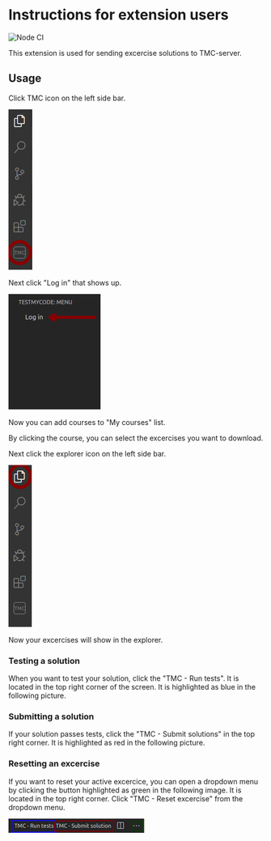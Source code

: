 # Instructions for extension users

![Node CI](https://github.com/rage/tmc-vscode/workflows/Node%20CI/badge.svg)

This extension is used for sending excercise solutions to TMC-server. 

## Usage

Click TMC icon on the left side bar.

![TMC button](media/README_click_TMC.png)

Next click "Log in" that shows up.

![Log in](media/README_click_Login.png)

Now you can add courses to "My courses" list.

By clicking the course, you can select the excercises you want to download.

Next click the explorer icon on the left side bar.

![Explorer button](media/README_click_Explorer.png)

Now your excercises will show in the explorer.

### Testing a solution
When you want to test your solution, click the "TMC - Run tests". It is located in the top right corner of the screen. It is highlighted as blue in the following picture.

### Submitting a solution
If your solution passes tests, click the "TMC - Submit solutions" in the top right corner. It is highlighted as red in the following picture. 

### Resetting an excercise
If you want to reset your active excercice, you can open a dropdown menu by clicking the button highlighted as green in the following image. It is located in the top right corner. Click "TMC - Reset excercise" from the dropdown menu.

![TestSubmintReset](media/README_submit_test_reset.png)